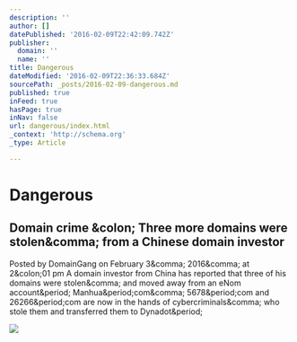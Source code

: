 ```yaml
---
description: ''
author: []
datePublished: '2016-02-09T22:42:09.742Z'
publisher:
  domain: ''
  name: ''
title: Dangerous
dateModified: '2016-02-09T22:36:33.684Z'
sourcePath: _posts/2016-02-09-dangerous.md
published: true
inFeed: true
hasPage: true
inNav: false
url: dangerous/index.html
_context: 'http://schema.org'
_type: Article

---
```

# Dangerous

<article style=""><h1>Domain crime &amp;colon; Three more domains were stolen&amp;comma; from a Chinese domain investor</h1><p>Posted by DomainGang on February 3&amp;comma; 2016&amp;comma; at 2&amp;colon;01 pm A domain investor from China has reported that three of his domains were stolen&amp;comma; and moved away from an eNom account&amp;period; Manhua&amp;period;com&amp;comma; 5678&amp;period;com and 26266&amp;period;com are now in the hands of cybercriminals&amp;comma; who stole them and transferred them to Dynadot&amp;period;</p><img src="http://domaingang.com/wp-content/uploads/2015/04/stolen-domain-warning.gif" /></article>